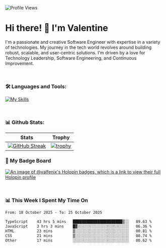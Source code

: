 
    
![Profile Views](https://komarev.com/ghpvc/?username=theodogwutech&color=blue)

# Hi there! 👋 I'm Valentine 
I'm a passionate and creative Software Engineer with expertise in a variety of technologies. My journey in the tech world revolves around building robust, scalable, and user-centric solutions. I'm driven by a love for Technology Leadership, Software Engineering, and Continuous Improvement.

<br />



### 🛠 Languages and Tools:

[![My Skills](https://skillicons.dev/icons?i=nodejs,js,nestjs,nextjs,react,vuejs,nuxtjs,express,tailwind,styledcomponents,materialui,mongodb,sequelize,mysql,postgres,pinia,redux,vite,html,css,pug,aws,prisma,bitbucket,bootstrap,emotion,git,gitlab,go,heroku,jest,netlify,nginx,npm,postman,rabbitmq,redis,supabase,svg,github,ts,ubuntu,vercel,vscode,yarn,powershell&perline=15)](https://skillicons.dev)

<br />

### 📊 Github Stats:

| Stats            | Trophy               |
|-----------------------|-------------------|
| [![GitHub Streak](https://streak-stats.demolab.com?user=theodogwutech&theme=great-gatsby&hide_border=true&border_radius=9.9)](https://git.io/streak-stats) | [![trophy](https://github-profile-trophy.vercel.app/?username=theodogwutech&theme=darkhub&column=7)](https://github.com/ryo-ma/github-profile-trophy) |

### 🥇 My Badge Board
[![An image of @valfenix's Holopin badges, which is a link to view their full Holopin profile](https://holopin.me/valfenix)](https://holopin.io/@valfenix)

<br />

### 📊 This Week I Spent My Time On
<!--START_SECTION:waka-->

```txt
From: 18 October 2025 - To: 25 October 2025

TypeScript    43 hrs 5 mins   ██████████████████████▒░░   89.63 %
JavaScript    3 hrs 3 mins    █▓░░░░░░░░░░░░░░░░░░░░░░░   06.36 %
HTML          23 mins         ▒░░░░░░░░░░░░░░░░░░░░░░░░   00.81 %
CSS           21 mins         ▒░░░░░░░░░░░░░░░░░░░░░░░░   00.74 %
Other         17 mins         ░░░░░░░░░░░░░░░░░░░░░░░░░   00.62 %
```

<!--END_SECTION:waka-->




